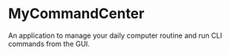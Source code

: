 # MyCommandCenter
An application to manage your daily computer routine and run CLI commands from the GUI.
